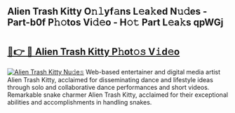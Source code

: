 ## Alien Trash Kitty O𝚗𝚕yf𝚊ns L𝚎a𝚔ed N𝚞𝚍es - Part-b0f P𝚑𝚘tos Vi𝚍𝚎o - H𝚘𝚝 Part L𝚎a𝚔s qpWGj

# <h2><a href="http://kf2okpo.oniu.top/?m=Alien+Trash+Kitty">🔗👉 🔴 Alien Trash Kitty P𝚑ot𝚘𝚜 V𝚒d𝚎o</a></h2>

[![Alien Trash Kitty Nu𝚍e𝚜](https://i.imgur.com/0qMVB7G.gif)](http://kf2okpo.oniu.top/?m=Alien+Trash+Kitty)
Web-based entertainer and digital media artist Alien Trash Kitty, acclaimed for disseminating dance and lifestyle ideas through solo and collaborative dance performances and short videos. Remarkable snake charmer Alien Trash Kitty, acclaimed for their exceptional abilities and accomplishments in handling snakes.  
